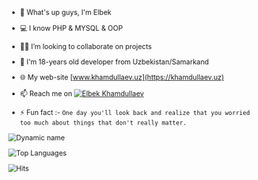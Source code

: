 - 👋 What's up guys, I'm Elbek
- 💻 I know PHP & MYSQL & OOP
- 👨‍💻 I’m looking to collaborate on projects
- 💬 I'm 18-years old developer from Uzbekistan/Samarkand
- 🌐 My web-site [www.khamdullaev.uz](https://khamdullaev.uz)
- 📫 Reach me on [![Elbek Khamdullaev](https://img.shields.io/badge/KhamdullaevUz-30302f?style=flat&logo=telegram)](https://t.me/KhamdullaevUz)

- ⚡ Fun fact :- `One day you'll look back and realize that you worried too much about things that don't really matter.`

![Dynamic name](https://github-readme-stats.vercel.app/api?username=KhamdullaevUz&show_icons=true&theme=radical)

![Top Languages](https://github-readme-stats.vercel.app/api/top-langs/?username=KhamdullaevUz&layout=compact&theme=radical)

![Hits](https://hits.seeyoufarm.com/api/count/incr/badge.svg?url=https://github.com/KhamdullaevUz/)
